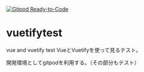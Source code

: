 [![Gitpod Ready-to-Code](https://img.shields.io/badge/Gitpod-Ready--to--Code-blue?logo=gitpod)](https://gitpod.io/#https://github.com/kikuzo/vuetifytest) 

# vuetifytest
vue and vuetify test
VueとVuetifyを使って見るテスト。

開発環境としてgitpodを利用する。（その部分もテスト）

